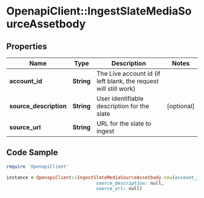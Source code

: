 # OpenapiClient::IngestSlateMediaSourceAssetbody

## Properties

Name | Type | Description | Notes
------------ | ------------- | ------------- | -------------
**account_id** | **String** | The Live account id (if left blank, the request will still work) | 
**source_description** | **String** | User identifiable description for the slate | [optional] 
**source_url** | **String** | URL for the slate to ingest | 

## Code Sample

```ruby
require 'OpenapiClient'

instance = OpenapiClient::IngestSlateMediaSourceAssetbody.new(account_id: null,
                                 source_description: null,
                                 source_url: null)
```


